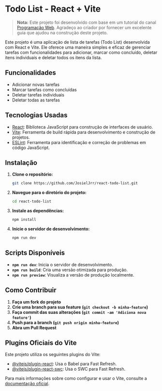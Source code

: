 # Todo List - React + Vite

> **Nota:** Este projeto foi desenvolvido com base em um tutorial do canal [Programação Web](https://www.youtube.com/watch?v=vcCKywPfQGs). Agradeço ao criador por fornecer um excelente guia que ajudou na construção deste projeto.

Este projeto é uma aplicação de lista de tarefas (Todo List) desenvolvida com React e Vite. Ele oferece uma maneira simples e eficaz de gerenciar tarefas com funcionalidades para adicionar, marcar como concluído, deletar itens individuais e deletar todos os itens da lista.

## Funcionalidades

- Adicionar novas tarefas
- Marcar tarefas como concluídas
- Deletar tarefas individuais
- Deletar todas as tarefas

## Tecnologias Usadas

- [React](https://reactjs.org/): Biblioteca JavaScript para construção de interfaces de usuário.
- [Vite](https://vitejs.dev/): Ferramenta de build rápida para desenvolvimento e construção de projetos.
- [ESLint](https://eslint.org/): Ferramenta para identificação e correção de problemas em código JavaScript.

## Instalação

1. **Clone o repositório:**

    ```bash
    git clone https://github.com/JosielJrr/react-todo-list.git
    ```

2. **Navegue para o diretório do projeto:**

    ```bash
    cd react-todo-list
    ```

3. **Instale as dependências:**

    ```bash
    npm install
    ```

4. **Inicie o servidor de desenvolvimento:**

    ```bash
    npm run dev
    ```

## Scripts Disponíveis

- **`npm run dev`**: Inicia o servidor de desenvolvimento.
- **`npm run build`**: Cria uma versão otimizada para produção.
- **`npm run preview`**: Visualiza a versão de produção localmente.

## Como Contribuir

1. **Faça um fork do projeto**
2. **Crie uma branch para sua feature (`git checkout -b minha-feature`)**
3. **Faça commit das suas alterações (`git commit -am 'Adiciona nova feature'`)**
4. **Push para a branch (`git push origin minha-feature`)**
5. **Abra um Pull Request**


## Plugins Oficiais do Vite

Este projeto utiliza os seguintes plugins do Vite:

- [@vitejs/plugin-react](https://github.com/vitejs/vite-plugin-react/blob/main/packages/plugin-react/README.md): Usa o Babel para Fast Refresh.
- [@vitejs/plugin-react-swc](https://github.com/vitejs/vite-plugin-react-swc): Usa o SWC para Fast Refresh.

Para mais informações sobre como configurar e usar o Vite, consulte a [documentação oficial](https://vitejs.dev/).

